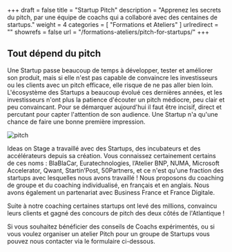 +++
draft		= false
title		= "Startup Pitch"
description = "Apprenez les secrets du pitch, par une équipe de coachs qui a collaboré avec des centaines de startups."
weight		= 4
categories	= [ "Formations et Ateliers" ]
urlredirect	= ""
showrefs	= false
url 		= "/formations-ateliers/pitch-for-startups/"
+++

## Tout dépend du pitch
Une Startup passe beaucoup de temps à développer, tester et améliorer son produit, mais si elle n'est pas capable de convaincre les investisseurs ou les clients avec un pitch efficace, elle risque de ne pas aller bien loin. L'écosystème des Startups a beaucoup évolué ces dernières années, et les investisseurs n'ont plus la patience d'écouter un pitch médiocre, peu clair et peu convaincant. Pour se démarquer aujourd'hui il faut être incisif, direct et percutant pour capter l'attention de son audience. Une Startup n'a qu'une chance de faire une bonne première impression.

![pitch][pic1]

Ideas on Stage a travaillé avec des Startups, des incubateurs et des accélérateurs depuis sa création. Vous connaissez certainement certains de ces noms : BlaBlaCar, Euratechnologies, l’Atelier BNP, NUMA, Microsoft Accelerator, Qwant, Startin’Post, 50Partners, et ce n'est qu'une fraction des startups avec lesquelles nous avons travaillé ! Nous proposons du coaching de groupe et du coaching individualisé, en français et en anglais. Nous avons également un partenariat avec Business France et France Digitale.

Suite à notre coaching certaines startups ont levé des millions, convaincu leurs clients et gagné des concours de pitch des deux côtés de l'Atlantique !

Si vous souhaitez bénéficier des conseils de Coachs expérimentés, ou si vous voulez organiser un atelier Pitch pour un groupe de Startups vous pouvez nous contacter via le formulaire ci-dessous.

[pic1]: /pictures/training-workshops/pitch-for-startups/pitch.jpg